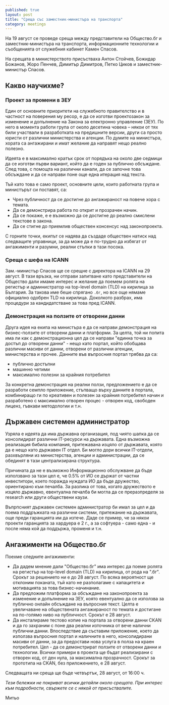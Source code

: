 ```yaml
---
published: true
layout: post
title: "Среща със заместник-министъра на транспорта"
category: meetings
---
```


На 19 август се проведе среща между представители на Общество.бг и заместник-министъра на транспорта, информационните технологии и съобщенията от служебния кабинет Камен Спасов.

На срещата в министерството присъстваха Антон Стойчев, Божидар Божанов, Жоро Пенчев, Димитър Димитров, Петко Циков и заместник-министър Спасов.

## Какво научихме?

### Проект за промени в ЗЕУ

Един от основните приоритети на служебното правителство и в частност на поверения му ресор, е да се изготви проектозакон за изменение и допълнение на Закона за електронно управление (ЗЕУ). По него в момента работи група от около десетина човека – някои от тях били участвали в разработката на предишните версии, други са просто юристи от различни министерства и агенции. По думите на министъра, хората са ангажирани и имат желание да направят нещо реално полезно.

Идеята е в максимално кратък срок от порядъка на около две седмици да се изготви първи вариант, който да е годен за публично обсъждане. След това, с помощта на различни канали, да се започне това обсъждане и да се направи поне още една итерация над текста.

Тъй като това е само проект, основните цели, които работната група и министърът си поставят, са:

- Чрез публичност да се достигне до ангажираност на повече хора с темата.
- Да се демонстрира работа по открит и прозрачен начин.
- Да се покаже, е е възможно да се достигне до реално смислени текстове в закона.
- Да се стигне до приемлив обществен консенсус над законопроекта.

С горните точки, екипът се надява да създаде обществен натиск над следващите управници, за да може да е по-трудно да избягат от ангажименти и разумни, реални стъпки в тази посока.

### Среща с шефа на ICANN

Зам.-министър Спасов ще се срещне с директора на ICANN на 29 август. В тази връзка, ни отправи запитване като представители на Общество дали имаме интерес и желание да поемем ролята на регистър и администратор на top-level domain (TLD) на кирилица за България. За такова име беше спрягано `.бг`, но все още нямаме официално одобрен TLD на кирилица. Доколкото разбрах, има процедури за кандидатстване за това пред ICANN.

### Демонстрация на ползите от отворени данни

Друга идея на екипа на министъра е да се направи демонстрация на бизнес-ползите от отворени данни и платформи. За целта, той ни попита има ли как с демонстрационна цел да се направи "единна точка за достъп до отворени данни" - нещо като портал, който обобщава различни масиви от данни, отворени от различни агенции, министерства и прочее. Данните във въпросния портал трябва да са:

- публично достъпни
- машинно четими
- максимално полезни за крайния потребител

За конкретна демонстрация на реални ползи, предложението е да се разработи семпло приложение, стъпващо върху данните в портала, комбиниращо ги по креативен и полезен за крайния потребител начин и разработено с максимално отворен процес - отворен код, свободен лиценз, гъвкави методологии и т.н.

## Държавен системен администратор

Узряла е идеята да има държавна организация, под чиято шапка да се консолидират различни IT-ресурси на държавата. Една възможна реализация бибила компания, притежавана изцяло от държавата, която да е нещо като държавен IT отдел. Би могло дори всички IT-отдели, разхвърляни из министерства, агенции и администрации, да се обединят в тази централизирана структура.

Причината да не е възможно Информационно обслужване да бъде използвано за тази цел е, че 0.5% от ИО се държат от частни инвеститори, което поражда нуждата ИО да бъде дружество, ориентирано към печалба. За разлика от това, когато дружеството е изцяло държавно, евентуална печалба би могла да се преразпределя за research или други обществени каузи.

Въпрпсният държавен системен администратор би имал за цел и да поема поддръжката на различни системи, притежание на държавата, още преди гаранцията им да изтече. Даде се пример, че за някои проекти гаранцията за хардуера е 2 г., а за софтуера - само една - и после няма кой да поддържа, променя и т.н.

## Ангажименти на Общество.бг

Поехме следните ангажименти:

- Да дадем мнение дали "Общество.бг" има интерес да поеме ролята на регистър на top-level domain (TLD) на кирилица, от рода на ".бг". Срокът за решението ни е до 28 август. По всяка вероятност ще отклоним поканата, тъй като не разполагаме с капацитета и мотивацията за това бизнес-начинание.
- Да предложим платформа за обсъждане на законопроекта за изменение и допълнение на ЗЕУ, която евентуално да се използва за публично онлайн обсъждане на въпросния текст. Целта е увеличаване на обществената ангажираност по темата и достигане на по-голямо ниво на публичност. Срокът е 28 август.
- Да инсталираме тестово копие на портала за отворени данни CKAN и да го захраним с поне два реални източника от вече налични публични данни. Впоследствие да съставим приложение, което да използва въпросния портал и наличните в него, консолидирани масиви от данни, за да предостави нова услуга в полза на краен потребител. Цел - да се демонстрират ползите от отворени данни и технологии. Всички примери в проекта ще бъдат реализирани с отворен код, от ден нула, за максимална прозрачност. Срокът за прототипа на CKAN, без приложението, е 28 август.

Следващата ни среща ще бъде четвъртък, 28 август, от 16:00 ч.

_Тези бележки не покриват всички детайли около срещата. При интерес към подробности, свържете се с някой от присъствалите._

Митьо
